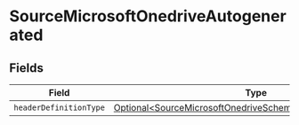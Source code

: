 # SourceMicrosoftOnedriveAutogenerated


## Fields

| Field                                                                                                                                      | Type                                                                                                                                       | Required                                                                                                                                   | Description                                                                                                                                |
| ------------------------------------------------------------------------------------------------------------------------------------------ | ------------------------------------------------------------------------------------------------------------------------------------------ | ------------------------------------------------------------------------------------------------------------------------------------------ | ------------------------------------------------------------------------------------------------------------------------------------------ |
| `headerDefinitionType`                                                                                                                     | [Optional\<SourceMicrosoftOnedriveSchemasHeaderDefinitionType>](../../models/shared/SourceMicrosoftOnedriveSchemasHeaderDefinitionType.md) | :heavy_minus_sign:                                                                                                                         | N/A                                                                                                                                        |